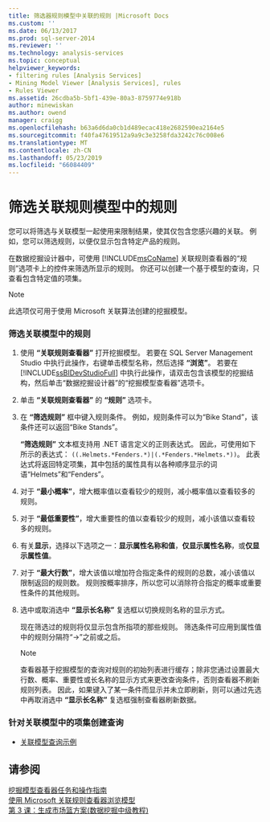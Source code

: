 ```yaml
---
title: 筛选器规则模型中关联的规则 |Microsoft Docs
ms.custom: ''
ms.date: 06/13/2017
ms.prod: sql-server-2014
ms.reviewer: ''
ms.technology: analysis-services
ms.topic: conceptual
helpviewer_keywords:
- filtering rules [Analysis Services]
- Mining Model Viewer [Analysis Services], rules
- Rules Viewer
ms.assetid: 26cdba5b-5bf1-439e-80a3-8759774e918b
author: minewiskan
ms.author: owend
manager: craigg
ms.openlocfilehash: b63a6d6da0cb1d489ecac418e2682590ea2164e5
ms.sourcegitcommit: f40fa47619512a9a9c3e3258fda3242c76c008e6
ms.translationtype: MT
ms.contentlocale: zh-CN
ms.lasthandoff: 05/23/2019
ms.locfileid: "66084409"
---
```

# <a name="filter-a-rule-in-an-association-rules-model"></a>筛选关联规则模型中的规则
  您可以将筛选与关联模型一起使用来限制结果，使其仅包含您感兴趣的关联。 例如，您可以筛选规则，以便仅显示包含特定产品的规则。  
  
 在数据挖掘设计器中，可使用  [!INCLUDE[msCoName](../../includes/msconame-md.md)] 关联规则查看器的“规则”选项卡上的控件来筛选所显示的规则。  你还可以创建一个基于模型的查询，只查看包含特定值的项集。  
  
> [!NOTE]  
>  此选项仅可用于使用 Microsoft 关联算法创建的挖掘模型。  
  
### <a name="filter-a-rule-in-an-association-model"></a>筛选关联模型中的规则  
  
1.  使用 **“关联规则查看器”** 打开挖掘模型。 若要在 SQL Server Management Studio 中执行此操作，右键单击模型名称，然后选择 **“浏览”**。 若要在 [!INCLUDE[ssBIDevStudioFull](../../includes/ssbidevstudiofull-md.md)] 中执行此操作，请双击包含该模型的挖掘结构，然后单击“数据挖掘设计器”的“挖掘模型查看器”选项卡。  
  
2.  单击 **“关联规则查看器”** 的 **“规则”** 选项卡。  
  
3.  在 **“筛选规则”** 框中键入规则条件。 例如，规则条件可以为“Bike Stand”，该条件还可以返回“Bike Stands”。  
  
     **“筛选规则”** 文本框支持用 .NET 语言定义的正则表达式。 因此，可使用如下所示的表达式： `((.Helmets.*Fenders.*)|(.*Fenders.*Helmets.*))`。 此表达式将返回特定项集，其中包括的属性具有以各种顺序显示的词语“Helmets”和“Fenders”。  
  
4.  对于 **“最小概率”**，增大概率值以查看较少的规则，减小概率值以查看较多的规则。  
  
5.  对于 **“最低重要性”**，增大重要性的值以查看较少的规则，减小该值以查看较多的规则。  
  
6.  有关**显示**，选择以下选项之一：**显示属性名称和值**，**仅显示属性名称**，或**仅显示属性值**。  
  
7.  对于 **“最大行数”**，增大该值以增加符合指定条件的规则的总数，减小该值以限制返回的规则数。 规则按概率排序，所以您可以消除符合指定的概率或重要性条件的其他规则。  
  
8.  选中或取消选中 **“显示长名称”** 复选框以切换规则名称的显示方式。  
  
     现在筛选过的规则将仅显示包含所指项的那些规则。 筛选条件可应用到属性值中的规则分隔符“->”之前或之后。  
  
    > [!NOTE]  
    >  查看器基于挖掘模型的查询对规则的初始列表进行缓存；除非您通过设置最大行数、概率、重要性或长名称的显示方式来更改查询条件，否则查看器不刷新规则列表。 因此，如果键入了某一条件而显示并未立即刷新，则可以通过先选中再取消选中 **“显示长名称”** 复选框强制查看器刷新数据。  
  
### <a name="create-a-query-on-the-itemsets-in-an-association-model"></a>针对关联模型中的项集创建查询  
  
-   [关联模型查询示例](association-model-query-examples.md)  
  
## <a name="see-also"></a>请参阅  
 [挖掘模型查看器任务和操作指南](mining-model-viewer-tasks-and-how-tos.md)   
 [使用 Microsoft 关联规则查看器浏览模型](browse-a-model-using-the-microsoft-association-rules-viewer.md)   
 [第 3 课：生成市场篮方案&#40;数据挖掘中级教程&#41;](../../tutorials/lesson-3-building-a-market-basket-scenario-intermediate-data-mining-tutorial.md)  
  
  
